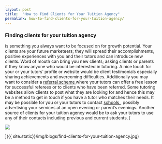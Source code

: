 ```yaml
---
layout: post
title:  "How to Find Clients for Your Tuition Agency"
permalink: how-to-find-clients-for-your-tuition-agency/
---
```

### Finding clients for your tuition agency

is something you always want to be focused on for growth potential. Your clients are your future marketeers; they will spread their accomplishments, positive experiences with you and their tutors and can introduce new clients. Word of mouth can bring you new clients; asking clients or parents if they know anyone who would be interested in tutoring. A nice touch for your or your tutors’ profile or website would be client testimonials especially sharing achievements and overcoming difficulties. Additionally you may want to consider a [ referral scheme ](https://www.google.co.uk/url?sa=t&rct=j&q=&esrc=s&source=web&cd=1&cad=rja&ved=0CEkQFjAA&url=http%3A%2F%2Fwww.createandthrive.com%2F5-tips-on-setting-up-a-referral-program-for-your-business&ei=3b_OUqjoHqWw7AaDjYAY&usg=AFQjCNEEWBVvfuR3puhtsVeP671BblMytQ&sig2=ihm5y5t_hX40eP6vj7mnfg&bvm=bv.59026428,d.ZG4) where your tutors can offer a free lesson for successful referees or to clients who have been referred. Some tutoring websites allow clients to post what they are looking for and hence this may be a method to get in touch if you have a tutor who matches their needs. It may be possible for you or your tutors to contact [ schools ](http://schoolsguide.brightyoungthings.co.uk/schools.aspx) , possibly advertising your services at an open evening or parent’s evenings. Another source of clients for your tuition agency would be to ask your tutors to use any of their contacts including previous and current students. [

<div class="img-holder full-width">
   <img src="{{ site.static}}/img/blogs/find-clients-for-your-tuition-agency.jpg" alt-text="find-clients-for-your-tuition-agency"/>
</div>

]({{ site.static}}/img/blogs/find-clients-for-your-tuition-agency.jpg)
